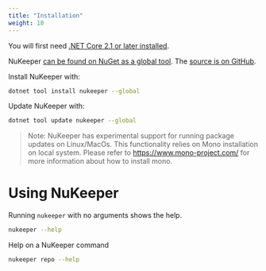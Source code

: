 ```yaml
---
title: "Installation"
weight: 10
---
```



You will first need [.NET Core 2.1 or later installed](https://www.microsoft.com/net).

NuKeeper [can be found on NuGet as a global tool](https://www.nuget.org/packages/NuKeeper/). The [source is on GitHub](https://github.com/NuKeeperDotNet/NuKeeper).

Install NuKeeper with:

```sh
dotnet tool install nukeeper --global
```

Update NuKeeper with:

```sh
dotnet tool update nukeeper --global
``` 

> Note: NuKeeper has experimental support for running package updates on Linux/MacOs. This functionality relies on Mono installation on local system. Please refer to https://www.mono-project.com/ for more information about how to install mono.

# Using NuKeeper

Running `nukeeper` with no arguments shows the help.

```sh
nukeeper --help
```

Help on a NuKeeper command

```sh
nukeeper repo --help
```